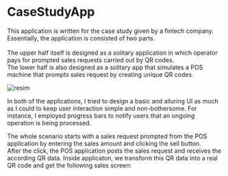 # CaseStudyApp

This application is written for the case study given by a fintech company. Essentially, the application is consisted of two parts.\
<br />The upper half itself is designed as a solitary application in which operator pays for prompted sales requests carried out by QR codes.\
The lower half is also designed as a solitary app that simulates a POS machine that prompts sales request by creating unique QR codes.

![resim](https://user-images.githubusercontent.com/47951005/91014261-c00a4900-e5f1-11ea-8402-4393c304f22a.png)

In both of the applications, I tried to design a basic and alluring UI as much as I could to keep user interaction simple and non-bothersome. For instance, I employed progress bars to notify users that an ongoing operation is being processed.

The whole scenario starts with a sales request prompted from the POS application by entering the sales amount and clicking the sell button.\
After the click, the POS application posts the sales request and receives the according QR data. Inside applicaton, we transform this QR data into
a real QR code and get the following sales screen:

